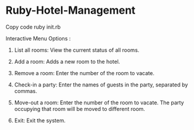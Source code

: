 # Ruby-Hotel-Management

Copy code
ruby init.rb

Interactive Menu Options : 

1. List all rooms: View the current status of all rooms.

2. Add a room: Adds a new room to the hotel.

3. Remove a room: Enter the number of the room to vacate.

4. Check-in a party: Enter the names of guests in the party, separated by commas. 

5. Move-out a room: Enter the number of the room to vacate. The party occupying that room will be moved to different room.

6. Exit: Exit the system.

